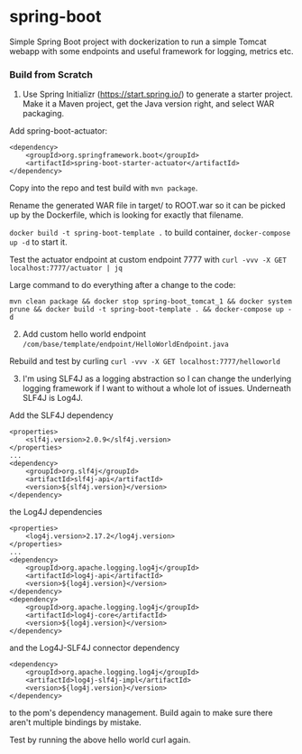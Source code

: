 # spring-boot

Simple Spring Boot project with dockerization to run a simple Tomcat webapp with some endpoints and useful framework for logging, metrics etc.

### Build from Scratch

1. Use Spring Initializr (https://start.spring.io/) to generate a starter project. Make it a Maven project, get the Java version right, and select WAR packaging.

Add spring-boot-actuator:

```
<dependency>
	<groupId>org.springframework.boot</groupId>
	<artifactId>spring-boot-starter-actuator</artifactId>
</dependency>
```

Copy into the repo and test build with `mvn package`.

Rename the generated WAR file in target/ to ROOT.war so it can be picked up by the Dockerfile, which is looking for exactly that filename.

`docker build -t spring-boot-template .` to build container, `docker-compose up -d` to start it. 

Test the actuator endpoint at custom endpoint 7777 with `curl -vvv -X GET localhost:7777/actuator | jq` 

Large command to do everything after a change to the code:

`mvn clean package && docker stop spring-boot_tomcat_1 && docker system prune && docker build -t spring-boot-template . && docker-compose up -d`

2. Add custom hello world endpoint `/com/base/template/endpoint/HelloWorldEndpoint.java`

Rebuild and test by curling `curl -vvv -X GET localhost:7777/helloworld`

3. I'm using SLF4J as a logging abstraction so I can change the underlying logging framework if I want to without a whole lot of issues. Underneath SLF4J is Log4J. 

Add the SLF4J dependency
```
<properties>
    <slf4j.version>2.0.9</slf4j.version>
</properties>
...
<dependency>
    <groupId>org.slf4j</groupId>
    <artifactId>slf4j-api</artifactId>
    <version>${slf4j.version}</version>
</dependency>
```
the Log4J dependencies
```
<properties>
    <log4j.version>2.17.2</log4j.version>
</properties>
...
<dependency>
    <groupId>org.apache.logging.log4j</groupId>
    <artifactId>log4j-api</artifactId>
    <version>${log4j.version}</version>
</dependency>
<dependency>
    <groupId>org.apache.logging.log4j</groupId>
    <artifactId>log4j-core</artifactId>
    <version>${log4j.version}</version>
</dependency>
```
and the Log4J-SLF4J connector dependency
```
<dependency>
    <groupId>org.apache.logging.log4j</groupId>
    <artifactId>log4j-slf4j-impl</artifactId>
    <version>${log4j.version}</version>
</dependency>
```
to the pom's dependency management. Build again to make sure there aren't multiple bindings by mistake. 

Test by running the above hello world curl again. 


